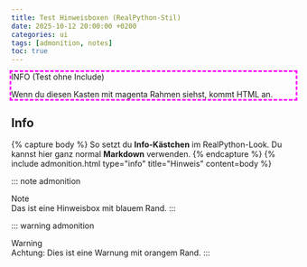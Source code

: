 ```yaml
---
title: Test Hinweisboxen (RealPython-Stil)
date: 2025-10-12 20:00:00 +0200
categories: ui
tags: [admonition, notes]
toc: true
---
```



<div class="admonition info" style="outline:3px dashed magenta">
  <p class="admonition-title">
    INFO (Test ohne Include)
  </p>
  <p>Wenn du diesen Kasten mit magenta Rahmen siehst, kommt HTML an.</p>
</div>

## Info

{% capture body %}
So setzt du **Info-Kästchen** im RealPython-Look.
Du kannst hier ganz normal **Markdown** verwenden.
{% endcapture %}
{% include admonition.html type="info" title="Hinweis" content=body %}


::: note admonition
<div class="admonition-title"><span class="adm-icon"></span>Note</div>
Das ist eine Hinweisbox mit blauem Rand.
:::

::: warning admonition
<div class="admonition-title"><span class="adm-icon"></span>Warning</div>
Achtung: Dies ist eine Warnung mit orangem Rand.
:::

